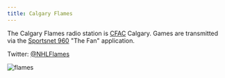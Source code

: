 ```yaml
---
title: Calgary Flames
---
```

The Calgary Flames radio station is [CFAC] Calgary. Games are transmitted
via the [Sportsnet 960] "The Fan" application.

[CFAC]:http:../../radio/am-broadcast/cfac/

[Sportsnet 960]:http://player.sportsnet960.ca/

Twitter: [@NHLFlames](https://twitter.com/NHLFlames)

![flames](https://www-league.nhlstatic.com/builds/site-core/168757b9905c8070b6ebc210d30bf0b613fa77e4_1512752539/images/logos/team/current/team-20-light.svg)
